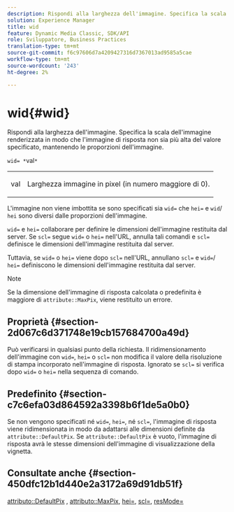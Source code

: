 ```yaml
---
description: Rispondi alla larghezza dell'immagine. Specifica la scala dell'immagine renderizzata in modo che l'immagine di risposta non sia più alta del valore specificato, mantenendo le proporzioni dell'immagine.
solution: Experience Manager
title: wid
feature: Dynamic Media Classic, SDK/API
role: Sviluppatore, Business Practices
translation-type: tm+mt
source-git-commit: f6c97606d7a4209427316d7367013ad9585a5cae
workflow-type: tm+mt
source-wordcount: '243'
ht-degree: 2%

---
```



# wid{#wid}

Rispondi alla larghezza dell&#39;immagine. Specifica la scala dell&#39;immagine renderizzata in modo che l&#39;immagine di risposta non sia più alta del valore specificato, mantenendo le proporzioni dell&#39;immagine.

`wid= *`val`*`

<table id="simpletable_1C898A7B99114BE986EC5553F6A31E82"> 
 <tr class="strow"> 
  <td class="stentry"> <p><span class="varname"> val</span> </p> </td> 
  <td class="stentry"> <p>Larghezza immagine in pixel (in numero maggiore di 0). </p></td> 
 </tr> 
</table>

L&#39;immagine non viene imbottita se sono specificati sia `wid=` che `hei=` e `wid`/ `hei` sono diversi dalle proporzioni dell&#39;immagine.

`wid=` e  `hei=` collaborare per definire le dimensioni dell&#39;immagine restituita dal server. Se `scl=` segue `wid=` o `hei=` nell&#39;URL, annulla tali comandi e `scl=` definisce le dimensioni dell&#39;immagine restituita dal server.

Tuttavia, se `wid=` o `hei=` viene dopo `scl=` nell&#39;URL, annullano `scl=` e `wid=`/ `hei=` definiscono le dimensioni dell&#39;immagine restituita dal server.

>[!NOTE]
>
>Se la dimensione dell&#39;immagine di risposta calcolata o predefinita è maggiore di `attribute::MaxPix`, viene restituito un errore.

## Proprietà {#section-2d067c6d371748e19cb157684700a49d}

Può verificarsi in qualsiasi punto della richiesta. Il ridimensionamento dell&#39;immagine con `wid=`, `hei=` o `scl=` non modifica il valore della risoluzione di stampa incorporato nell&#39;immagine di risposta. Ignorato se `scl=` si verifica dopo `wid=` o `hei=` nella sequenza di comando.

## Predefinito {#section-c7c6efa03d864592a3398b6f1de5a0b0}

Se non vengono specificati né `wid=`, `hei=`, né `scl=`, l&#39;immagine di risposta viene ridimensionata in modo da adattarsi alle dimensioni definite da `attribute::DefaultPix`. Se `attribute::DefaultPix` è vuoto, l&#39;immagine di risposta avrà le stesse dimensioni dell&#39;immagine di visualizzazione della vignetta.

## Consultate anche {#section-450dfc12b1d440e2a3172a69d91db51f}

[attributo::DefaultPix](../../../../../ir-api/material-cat/image-rendering-api-ref/c-ir-material-catalog/c-ir-attributes-reference/r-ir-defaultpix.md#reference-102c98f9b5d24d2aaaeb756653fb0e6f) ,  [attributo::MaxPix](../../../../../ir-api/material-cat/image-rendering-api-ref/c-ir-material-catalog/c-ir-attributes-reference/r-ir-maxpix.md#reference-569f186bbc2840a6bd3cffa8ff3e7657),  [hei=](../../../../../ir-api/http-protocol/image-rendering-api-ref/c-ir-http-protocol-ref/c-ir-http-protocol-command-reference/r-ir-hei.md#reference-1c08f60365a94417a39867c09cac5478),  [scl=](../../../../../ir-api/http-protocol/image-rendering-api-ref/c-ir-http-protocol-ref/c-ir-http-protocol-command-reference/r-ir-scl.md#reference-b14b51a6cbe34f0bba42880540592f29),  [resMode=](../../../../../ir-api/http-protocol/image-rendering-api-ref/c-ir-http-protocol-ref/c-ir-http-protocol-command-reference/r-ir-http-resmode.md#reference-851a5b636f8948cfb11456c9b7dab0d3)
